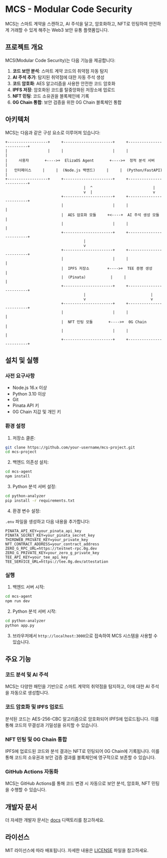 # MCS - Modular Code Security

MCS는 스마트 계약을 스캔하고, AI 주석을 달고, 암호화하고, NFT로 민팅하여 안전하게 거래할 수 있게 해주는 Web3 보안 유통 플랫폼입니다.

## 프로젝트 개요

MCS(Modular Code Security)는 다음 기능을 제공합니다:

1. **코드 보안 분석**: 스마트 계약 코드의 취약점 자동 탐지
2. **AI 주석 추가**: 탐지된 취약점에 대한 자동 주석 생성
3. **코드 암호화**: AES 알고리즘을 사용한 안전한 코드 암호화
4. **IPFS 저장**: 암호화된 코드를 탈중앙화된 저장소에 업로드
5. **NFT 민팅**: 코드 소유권을 블록체인에 기록
6. **0G Chain 통합**: 보안 검증을 위한 0G Chain 블록체인 통합

## 아키텍처

MCS는 다음과 같은 구성 요소로 이루어져 있습니다:

```
+------------------+     +----------------------+     +-------------------------+
|                  |     |                      |     |                         |
|     사용자       +---->+  ElizaOS Agent       +---->+  정적 분석 서버          |
|   인터페이스     |     |  (Node.js 백엔드)     |     |  (Python/FastAPI)       |
+------------------+     +----------------------+     +-------------------------+
                                   |  ^                           |
                                   v  |                           v
                         +----------------------+     +-------------------------+
                         |                      |     |                         |
                         |  AES 암호화 모듈     +<----+  AI 주석 생성 모듈       |
                         |                      |     |                         |
                         +----------------------+     +-------------------------+
                                   |
                                   v
                         +----------------------+     +-------------------------+
                         |                      |     |                         |
                         |  IPFS 저장소        +---->+  TEE 증명 생성           |
                         |  (Pinata)           |     |                         |
                         +----------------------+     +-------------------------+
                                   |                             |
                                   v                             v
                         +----------------------+     +-------------------------+
                         |                      |     |                         |
                         |  NFT 민팅 모듈       +---->+  0G Chain               |
                         |                      |     |                         |
                         +----------------------+     +-------------------------+
```

## 설치 및 실행

### 사전 요구사항

- Node.js 16.x 이상
- Python 3.10 이상
- Git
- Pinata API 키
- 0G Chain 지갑 및 개인 키

### 환경 설정

1. 저장소 클론:

```bash
git clone https://github.com/your-username/mcs-project.git
cd mcs-project
```

2. 백엔드 의존성 설치:

```bash
cd mcs-agent
npm install
```

3. Python 분석 서버 설정:

```bash
cd python-analyzer
pip install -r requirements.txt
```

4. 환경 변수 설정:

`.env` 파일을 생성하고 다음 내용을 추가합니다:

```
PINATA_API_KEY=your_pinata_api_key
PINATA_SECRET_KEY=your_pinata_secret_key
THIRDWEB_PRIVATE_KEY=your_private_key
NFT_CONTRACT_ADDRESS=your_contract_address
ZERO_G_RPC_URL=https://testnet-rpc.0g.dev
ZERO_G_PRIVATE_KEY=your_zero_g_private_key
TEE_API_KEY=your_tee_api_key
TEE_SERVICE_URL=https://tee.0g.dev/attestation
```

### 실행

1. 백엔드 서버 시작:

```bash
cd mcs-agent
npm run dev
```

2. Python 분석 서버 시작:

```bash
cd python-analyzer
python app.py
```

3. 브라우저에서 `http://localhost:3000`으로 접속하여 MCS 시스템을 사용할 수 있습니다.

## 주요 기능

### 코드 분석 및 AI 주석

MCS는 다양한 패턴을 기반으로 스마트 계약의 취약점을 탐지하고, 이에 대한 AI 주석을 자동으로 생성합니다.

### 코드 암호화 및 IPFS 업로드

분석된 코드는 AES-256-CBC 알고리즘으로 암호화되어 IPFS에 업로드됩니다. 이를 통해 코드의 무결성과 기밀성을 유지할 수 있습니다.

### NFT 민팅 및 0G Chain 통합

IPFS에 업로드된 코드와 분석 결과는 NFT로 민팅되어 0G Chain에 기록됩니다. 이를 통해 코드의 소유권과 보안 검증 결과를 블록체인에 영구적으로 보존할 수 있습니다.

### GitHub Actions 자동화

MCS는 GitHub Actions를 통해 코드 변경 시 자동으로 보안 분석, 암호화, NFT 민팅을 수행할 수 있습니다.

## 개발자 문서

더 자세한 개발자 문서는 [docs](./docs) 디렉토리를 참고하세요.

## 라이선스

MIT 라이선스에 따라 배포됩니다. 자세한 내용은 [LICENSE](./LICENSE) 파일을 참고하세요.